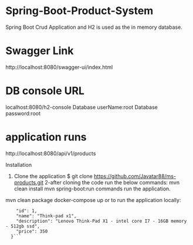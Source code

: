 # Spring-Boot-Product-System
Spring Boot Crud Application and H2 is used as the in memory database.
# Swagger Link
http://localhost:8080/swagger-ui/index.html
# DB console URL 
localhost:8080/h2-console
Database userName:root
Database password:root

# application runs 
http://localhost:8080/api/v1/products

Installation
1. Clone the application
 $ git clone https://github.com/Javatar88/ms-products.git
2-after  cloning the code run the below commands:
mvn clean install
mvn spring-boot:run
commands run the application.



mvn clean package
docker-compose up
or to run the application locally:


```{
    "id": 1,
    "name": "Think-pad x1",
    "description": "Lenovo Think-Pad X1 - intel core I7 - 16GB memory - 512gb ssd",
    "price": 350
  }```


